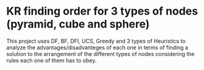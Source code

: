 # KR finding order for 3 types of nodes (pyramid, cube and sphere)
This project uses DF, BF, DFI, UCS, Greedy and 3 types of Heuristics to analyze the advantages/disadvanteges of each one in terms of finding a solution to the arrangement
of the different types of nodes considering the rules each one of them has to obey.
